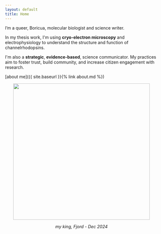 ```yaml
---
layout: default
title: Home
---
```


I’m a queer, Boricua, molecular biologist and science writer.

In my thesis work, I'm using **cryo-electron microscopy** and electrophysiology to understand the structure and function of channelrhodopsins.

I'm also a **strategic**, **evidence-based**, science communicator. My practices aim to foster trust, build community, and increase citizen engagement with research.

[about me]({{ site.baseurl }}{% link about.md %})

<center> 
<img src="https://hltorresvera.github.io/assets/images/profile.png" width="450" />  
  
<i>my king, Fjord - Dec 2024 </i> 
</center>

